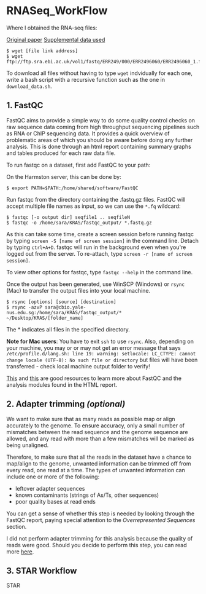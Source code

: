 # RNASeq_WorkFlow

Where I obtained the RNA-seq files: 

[Original paper](https://www.nature.com/articles/s41591-019-0368-8#change-history)
[Supplemental data used](https://www.ebi.ac.uk/ena/browser/view/PRJEB25797?show=reads)

```
$ wget [file link address]
$ wget ftp://ftp.sra.ebi.ac.uk/vol1/fastq/ERR249/000/ERR2496060/ERR2496060_1.fastq.gz
```
To download all files without having to type ```wget``` indvidually for each one, write a bash script with a recursive function such as the one in ```download_data.sh```.

## 1. FastQC 

FastQC aims to provide a simple way to do some quality control checks on raw sequence data coming from high throughput sequencing pipelines such as RNA or ChIP sequencing data. It provides a quick overview of problematic areas of which you should be aware before doing any further analysis. This is done through an html report containing summary graphs and tables produced for each raw data file. 

To run fastqc on a dataset, first add FastQC to your path: 

On the Harmston server, this can be done by: 
```
$ export PATH=$PATH:/home/shared/software/FastQC 
```
Run fastqc from the directory containing the .fastq.gz files. FastQC will accept multiple file names as input, so we can use the ```*.fq``` wildcard:
```
$ fastqc [-o output dir] seqfile1 .. seqfileN
$ fastqc -o /home/sara/KRAS/fastqc_output/ *.fastq.gz
```

As this can take some time, create a screen session before running fastqc by typing ```screen -S [name of screen session]``` in the command line. Detach by typing ```ctrl+A+D```. fastqc will run in the background even when you're logged out from the server. To re-attach, type ```screen -r [name of screen session]```.

To view other options for fastqc, type ```fastqc --help``` in the command line. 

Once the output has been generated, use WinSCP (Windows) or ```rsync``` (Mac) to transfer the output files into your local machine. 

```
$ rsync [options] [source] [destination]
$ rsync -azvP sara@cbio.yale-nus.edu.sg:/home/sara/KRAS/fastqc_output/* ~/Desktop/KRAS/[folder_name]
```
The * indicates all files in the specified directory. 

**Note for Mac users**: You have to exit ```ssh``` to use ```rsync```. Also, depending on your machine, you may or or may not get an error message that says ```/etc/profile.d/lang.sh: line 19: warning: setlocale: LC_CTYPE: cannot change locale (UTF-8): No such file or directory``` but files will have been transferred - check local machine output folder to verify! 

[This](https://www.bioinformatics.babraham.ac.uk/projects/fastqc/) and [this](https://www.bioinformatics.babraham.ac.uk/projects/fastqc/Help/) are good resources to learn more about FastQC and the analysis modules found in the HTML report. 


## 2. Adapter trimming *(optional)*

We want to make sure that as many reads as possible map or align accurately to the genome. To ensure accuracy, only a small number of mismatches between the read sequence and the genome sequence are allowed, and any read with more than a few mismatches will be marked as being unaligned.

Therefore, to make sure that all the reads in the dataset have a chance to map/align to the genome, unwanted information can be trimmed off from every read, one read at a time. The types of unwanted information can include one or more of the following:

- leftover adapter sequences
- known contaminants (strings of As/Ts, other sequences)
- poor quality bases at read ends

You can get a sense of whether this step is needed by looking through the FastQC report, paying special attention to the *Overrepresented Sequences* section. 

I did not perform adapter trimming for this analysis because the quality of reads were good. Should you decide to perform this step, you can read more [here](https://hbctraining.github.io/Intro-to-rnaseq-hpc-O2/lessons/02_assessing_quality.html).  

## 3. STAR Workflow 

STAR 
